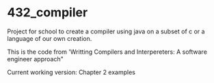 432_compiler
============

Project for school to create a compiler using java on a subset of c or a language of our own creation.

This is the code from 'Writting Compilers and Interpereters: A software engineer approach"

Current working version: Chapter 2 examples
